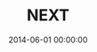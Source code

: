 ---
layout: post
title:  NEXT
featured-image: /images/post-thumbs/next.jpg
date:   2014-06-01 00:00:00
categories: portfolio
---